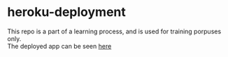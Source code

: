 # heroku-deployment

This repo is a part of a learning process, and is used for training porpuses only.  
The deployed app can be seen [here](https://powerful-wildwood-24819.herokuapp.com/)
